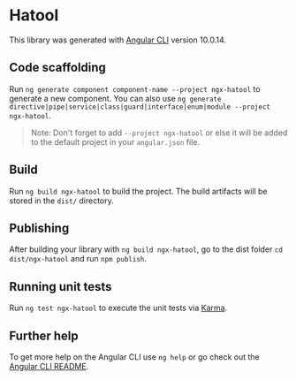 # Hatool

This library was generated with [Angular CLI](https://github.com/angular/angular-cli) version 10.0.14.

## Code scaffolding

Run `ng generate component component-name --project ngx-hatool` to generate a new component. You can also use `ng generate directive|pipe|service|class|guard|interface|enum|module --project ngx-hatool`.
> Note: Don't forget to add `--project ngx-hatool` or else it will be added to the default project in your `angular.json` file. 

## Build

Run `ng build ngx-hatool` to build the project. The build artifacts will be stored in the `dist/` directory.

## Publishing

After building your library with `ng build ngx-hatool`, go to the dist folder `cd dist/ngx-hatool` and run `npm publish`.

## Running unit tests

Run `ng test ngx-hatool` to execute the unit tests via [Karma](https://karma-runner.github.io).

## Further help

To get more help on the Angular CLI use `ng help` or go check out the [Angular CLI README](https://github.com/angular/angular-cli/blob/master/README.md).
